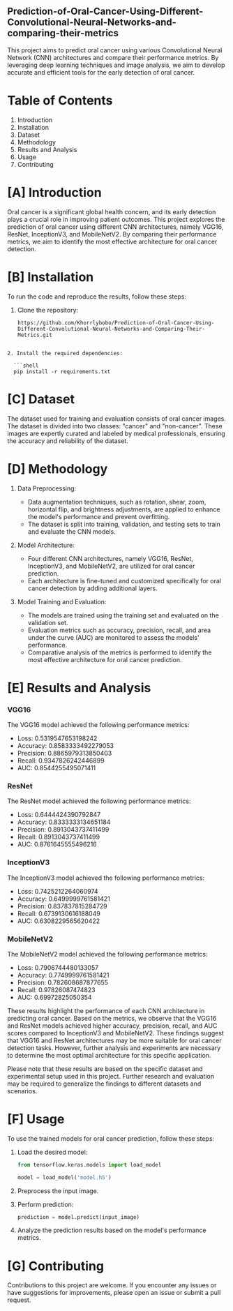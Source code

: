 ## Prediction-of-Oral-Cancer-Using-Different-Convolutional-Neural-Networks-and-comparing-their-metrics

This project aims to predict oral cancer using various Convolutional Neural Network (CNN) architectures and compare their performance metrics. By leveraging deep learning techniques and image analysis, we aim to develop accurate and efficient tools for the early detection of oral cancer.

# Table of Contents
1. Introduction
2. Installation
3. Dataset
4. Methodology
5. Results and Analysis
6. Usage
7. Contributing


# [A] Introduction

Oral cancer is a significant global health concern, and its early detection plays a crucial role in improving patient outcomes. This project explores the prediction of oral cancer using different CNN architectures, namely VGG16, ResNet, InceptionV3, and MobileNetV2. By comparing their performance metrics, we aim to identify the most effective architecture for oral cancer detection.

# [B] Installation

To run the code and reproduce the results, follow these steps:

1. Clone the repository:
	```shell
	https://github.com/Khorrlybobo/Prediction-of-Oral-Cancer-Using-Different-Convolutional-Neural-Networks-and-Comparing-Their-Metrics.git
 ```

2. Install the required dependencies:

   ```shell
   pip install -r requirements.txt
   ```

# [C] Dataset

The dataset used for training and evaluation consists of oral cancer images. The dataset is divided into two classes: "cancer" and "non-cancer". These images are expertly curated and labeled by medical professionals, ensuring the accuracy and reliability of the dataset.

# [D] Methodology

1. Data Preprocessing:
   - Data augmentation techniques, such as rotation, shear, zoom, horizontal flip, and brightness adjustments, are applied to enhance the model's performance and prevent overfitting.
   - The dataset is split into training, validation, and testing sets to train and evaluate the CNN models.

2. Model Architecture:
   - Four different CNN architectures, namely VGG16, ResNet, InceptionV3, and MobileNetV2, are utilized for oral cancer prediction.
   - Each architecture is fine-tuned and customized specifically for oral cancer detection by adding additional layers.

3. Model Training and Evaluation:
   - The models are trained using the training set and evaluated on the validation set.
   - Evaluation metrics such as accuracy, precision, recall, and area under the curve (AUC) are monitored to assess the models' performance.
   - Comparative analysis of the metrics is performed to identify the most effective architecture for oral cancer prediction.

# [E] Results and Analysis

### VGG16
The VGG16 model achieved the following performance metrics:

- Loss: 0.5319547653198242
- Accuracy: 0.8583333492279053
- Precision: 0.8865979313850403
- Recall: 0.9347826242446899
- AUC: 0.8544255495071411

### ResNet
The ResNet model achieved the following performance metrics:

- Loss: 0.6444424390792847
- Accuracy: 0.8333333134651184
- Precision: 0.8913043737411499
- Recall: 0.8913043737411499
- AUC: 0.8761645555496216

### InceptionV3
The InceptionV3 model achieved the following performance metrics:

- Loss: 0.7425212264060974
- Accuracy: 0.6499999761581421
- Precision: 0.837837815284729
- Recall: 0.6739130616188049
- AUC: 0.6308229565620422

### MobileNetV2
The MobileNetV2 model achieved the following performance metrics:

- Loss: 0.7906744480133057
- Accuracy: 0.7749999761581421
- Precision: 0.782608687877655
- Recall: 0.97826087474823
- AUC: 0.69972825050354

These results highlight the performance of each CNN architecture in predicting oral cancer. Based on the metrics, we observe that the VGG16 and ResNet models achieved higher accuracy, precision, recall, and AUC scores compared to InceptionV3 and MobileNetV2. These findings suggest that VGG16 and ResNet architectures may be more suitable for oral cancer detection tasks. However, further analysis and experiments are necessary to determine the most optimal architecture for this specific application.

Please note that these results are based on the specific dataset and experimental setup used in this project. Further research and evaluation may be required to generalize the findings to different datasets and scenarios.

# [F] Usage

To use the trained models for oral cancer prediction, follow these steps:

1. Load the desired model:

   ```python
   from tensorflow.keras.models import load_model

   model = load_model('model.h5')
   ```

2. Preprocess the input image.

3. Perform prediction:

   ```python
   prediction = model.predict(input_image)
   ```

4. Analyze the prediction results based on the model's performance metrics.

# [G] Contributing

Contributions to this project are welcome. If you encounter any issues or have suggestions for improvements, please open an issue or submit a pull request.

